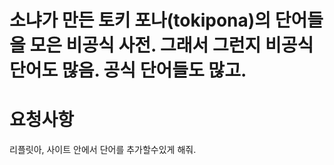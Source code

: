 # 소냐가 만든 토키 포나(tokipona)의 단어들을 모은 비공식 사전. 그래서 그런지 비공식 단어도 많음. 공식 단어들도 많고.
# 요청사항
리플릿아, 사이트 안에서 단어를 추가할수있게 해줘.
